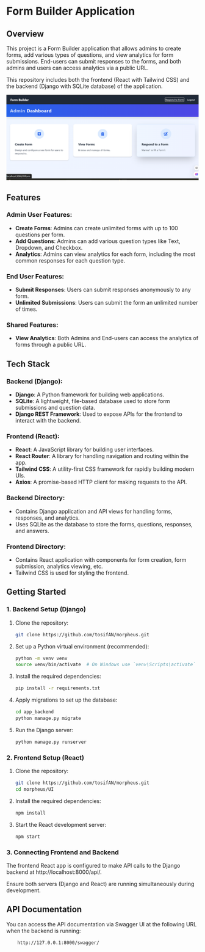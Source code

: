 # Form Builder Application

## Overview
This project is a Form Builder application that allows admins to create forms, add various types of questions, and view analytics for form submissions. End-users can submit responses to the forms, and both admins and users can access analytics via a public URL. 

This repository includes both the frontend (React with Tailwind CSS) and the backend (Django with SQLite database) of the application.


[![Application Demo](https://github.com/tosifAN/morpheus/blob/main/img/Screenshot%202025-01-05%20235629.png)](https://youtu.be/o3mkl3ReGSM)


## Features
### Admin User Features:
- **Create Forms**: Admins can create unlimited forms with up to 100 questions per form.
- **Add Questions**: Admins can add various question types like Text, Dropdown, and Checkbox.
- **Analytics**: Admins can view analytics for each form, including the most common responses for each question type.

### End User Features:
- **Submit Responses**: Users can submit responses anonymously to any form.
- **Unlimited Submissions**: Users can submit the form an unlimited number of times.

### Shared Features:
- **View Analytics**: Both Admins and End-users can access the analytics of forms through a public URL.

## Tech Stack
### Backend (Django):
- **Django**: A Python framework for building web applications.
- **SQLite**: A lightweight, file-based database used to store form submissions and question data.
- **Django REST Framework**: Used to expose APIs for the frontend to interact with the backend.

### Frontend (React):
- **React**: A JavaScript library for building user interfaces.
- **React Router**: A library for handling navigation and routing within the app.
- **Tailwind CSS**: A utility-first CSS framework for rapidly building modern UIs.
- **Axios**: A promise-based HTTP client for making requests to the API.


### Backend Directory:
- Contains Django application and API views for handling forms, responses, and analytics.
- Uses SQLite as the database to store the forms, questions, responses, and answers.

### Frontend Directory:
- Contains React application with components for form creation, form submission, analytics viewing, etc.
- Tailwind CSS is used for styling the frontend.

## Getting Started

### 1. Backend Setup (Django)
1. Clone the repository:
   ```bash
   git clone https://github.com/tosifAN/morpheus.git

2. Set up a Python virtual environment (recommended):
   ```bash
   python -m venv venv
   source venv/bin/activate  # On Windows use `venv\Scripts\activate`

3. Install the required dependencies:
   ```bash
   pip install -r requirements.txt

4. Apply migrations to set up the database:
   ```bash
   cd app_backend
   python manage.py migrate

5. Run the Django server:
    ```bash
    python manage.py runserver


### 2. Frontend Setup (React)

1. Clone the repository:
   ```bash
   git clone https://github.com/tosifAN/morpheus.git
   cd morpheus/UI

2. Install the required dependencies:
   ```bash
   npm install


3. Start the React development server:
   ```bash
   npm start

### 3. Connecting Frontend and Backend

The frontend React app is configured to make API calls to the Django backend at http://localhost:8000/api/.

Ensure both servers (Django and React) are running simultaneously during development.

## API Documentation

You can access the API documentation via Swagger UI at the following URL when the backend is running:
```bash
    http://127.0.0.1:8000/swagger/


